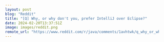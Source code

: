 ```yaml
---
layout: post
blog: "Reddit"
title: "[Q] Why, or why don't you, prefer IntelliJ over Eclipse?"
date: 2024-02-20T13:37:51Z
image: images/reddit.png
remote_url: "https://www.reddit.com/r/java/comments/1avhtwk/q_why_or_why_dont_you_prefer_intellij_over_eclipse/"
---
```


